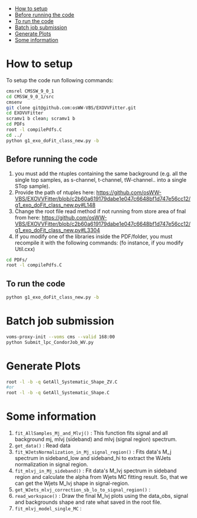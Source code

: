<!-- TOC depthFrom:1 depthTo:6 withLinks:1 updateOnSave:1 orderedList:0 -->

- [How to setup](#how-to-setup)
- [Before running the code](#before-running-the-code)
- [To run the code](#to-run-the-code)
- [Batch job submission](#batch-job-submission)
- [Generate Plots](#generate-plots)
- [Some information](#some-information)

<!-- /TOC -->
# How to setup
To setup the code run following commands:
	
```bash
cmsrel CMSSW_9_0_1
cd CMSSW_9_0_1/src
cmsenv
git clone git@github.com:osWW-VBS/EXOVVFitter.git 
cd EXOVVFitter
scramv1 b clean; scramv1 b
cd PDFs
root -l compilePdfs.C
cd ../
python g1_exo_doFit_class_new.py -b
```

## Before running the code

1. you must add the ntuples containing the same background (e.g. all the single top samples, as s-channel, t-channel, tW-channel.. into a single STop sample). <!-- In order to do that, you can use the hadda_mu.sh and hadda_el.sh scripts contained in the repository used to produce the small ntuples at the step2: -->
2. Provide the path of ntuples here: https://github.com/osWW-VBS/EXOVVFitter/blob/c2b60a619179dabe1e047c6648bf1d747e56cc12/g1_exo_doFit_class_new.py#L148
3. Change the root file read method if not running from store area of fnal from here: https://github.com/osWW-VBS/EXOVVFitter/blob/c2b60a619179dabe1e047c6648bf1d747e56cc12/g1_exo_doFit_class_new.py#L3304
3. If you modify one of the libraries inside the PDF/folder, you must recompile it with the following commands: (fo instance, if you modify Util.cxx)

```bash
cd PDFs/
root -l compilePdfs.C
```


## To run the code

```bash
python g1_exo_doFit_class_new.py -b 
```
	
# Batch job submission

```bash
voms-proxy-init --voms cms --valid 168:00
python Submit_lpc_CondorJob_WV.py
```

# Generate Plots

``` bash
root -l -b -q GetAll_Systematic_Shape_ZV.C
#or
root -l -b -q GetAll_Systematic_Shape.C
```

# Some information

1. `fit_AllSamples_Mj_and_Mlvj()` : This function fits signal and all background mj, mlvj (sideband) and mlvj (signal region) spectrum.
2. `get_data()` : Read data
3. `fit_WJetsNormalization_in_Mj_signal_region()` : Fits data's M\_j spectrum in sideband_low and sideband_hi to extract the WJets normalization in signal region.
4. `fit_mlvj_in_Mj_sideband()` : Fit data's M_lvj spectrum in sideband region and calculate the alpha from Wjets MC fitting result. So, that we can get the Wjets M_lvj shape in signal-region.
5. `get_WJets_mlvj_correction_sb_lo_to_signal_region()` :
6. `read_workspace()` : Draw the final M_lvj plots using the data_obs, signal and backgrounds shape and rate what saved in the root file.
7. `fit_mlvj_model_single_MC` :
